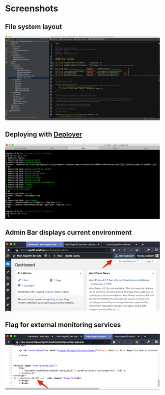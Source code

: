 # Screenshots

## File system layout

![Screenshot of the files pane within a PhpStorm project](images/folder-structure.png)

## Deploying with [Deployer](http://deployer.org)

![Screenshot of a terminal with the output from the deployment command](images/deploying.png)

## Admin Bar displays current environment

![Screenshot of the admin bar](images/admin-bar-environment.png)

## Flag for external monitoring services

![Screenshot of a source file, showing an HTML comment used as a flag](images/monitoring-flag.png)
